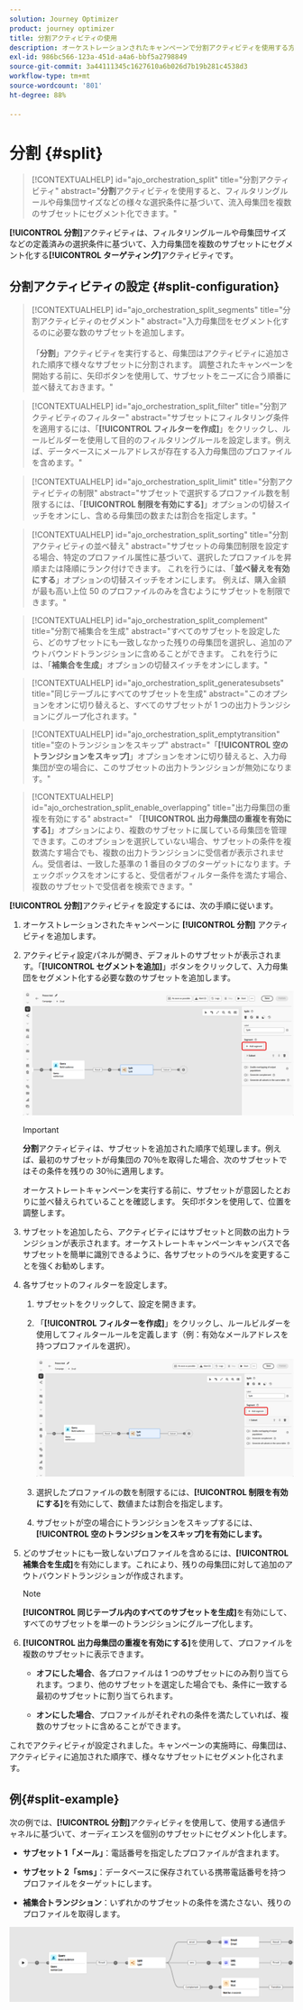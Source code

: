 ```yaml
---
solution: Journey Optimizer
product: journey optimizer
title: 分割アクティビティの使用
description: オーケストレーションされたキャンペーンで分割アクティビティを使用する方法を学ぶ
exl-id: 986bc566-123a-451d-a4a6-bbf5a2798849
source-git-commit: 3a44111345c1627610a6b026d7b19b281c4538d3
workflow-type: tm+mt
source-wordcount: '801'
ht-degree: 88%

---
```



# 分割 {#split}

>[!CONTEXTUALHELP]
>id="ajo_orchestration_split"
>title="分割アクティビティ"
>abstract="**分割**&#x200B;アクティビティを使用すると、フィルタリングルールや母集団サイズなどの様々な選択条件に基づいて、流入母集団を複数のサブセットにセグメント化できます。"

**[!UICONTROL 分割]**&#x200B;アクティビティは、フィルタリングルールや母集団サイズなどの定義済みの選択条件に基づいて、入力母集団を複数のサブセットにセグメント化する&#x200B;**[!UICONTROL ターゲティング]**&#x200B;アクティビティです。

## 分割アクティビティの設定 {#split-configuration}

>[!CONTEXTUALHELP]
>id="ajo_orchestration_split_segments"
>title="分割アクティビティのセグメント"
>abstract="入力母集団をセグメント化するのに必要な数のサブセットを追加します。<br/></br>「**分割**」アクティビティを実行すると、母集団はアクティビティに追加された順序で様々なサブセットに分割されます。 調整されたキャンペーンを開始する前に、矢印ボタンを使用して、サブセットをニーズに合う順番に並べ替えておきます。"

>[!CONTEXTUALHELP]
>id="ajo_orchestration_split_filter"
>title="分割アクティビティのフィルター"
>abstract="サブセットにフィルタリング条件を適用するには、「**[!UICONTROL フィルターを作成]**」をクリックし、ルールビルダーを使用して目的のフィルタリングルールを設定します。例えば、データベースにメールアドレスが存在する入力母集団のプロファイルを含めます。"

>[!CONTEXTUALHELP]
>id="ajo_orchestration_split_limit"
>title="分割アクティビティの制限"
>abstract="サブセットで選択するプロファイル数を制限するには、「**[!UICONTROL 制限を有効にする]**」オプションの切替スイッチをオンにし、含める母集団の数または割合を指定します。"

>[!CONTEXTUALHELP]
>id="ajo_orchestration_split_sorting"
>title="分割アクティビティの並べ替え"
>abstract="サブセットの母集団制限を設定する場合、特定のプロファイル属性に基づいて、選択したプロファイルを昇順または降順にランク付けできます。 これを行うには、「**並べ替えを有効にする**」オプションの切替スイッチをオンにします。 例えば、購入金額が最も高い上位 50 のプロファイルのみを含むようにサブセットを制限できます。"

>[!CONTEXTUALHELP]
>id="ajo_orchestration_split_complement"
>title="分割で補集合を生成"
>abstract="すべてのサブセットを設定したら、どのサブセットにも一致しなかった残りの母集団を選択し、追加のアウトバウンドトランジションに含めることができます。 これを行うには、「**補集合を生成**」オプションの切替スイッチをオンにします。"

>[!CONTEXTUALHELP]
>id="ajo_orchestration_split_generatesubsets"
>title="同じテーブルにすべてのサブセットを生成"
>abstract="このオプションをオンに切り替えると、すべてのサブセットが 1 つの出力トランジションにグループ化されます。"

>[!CONTEXTUALHELP]
>id="ajo_orchestration_split_emptytransition"
>title="空のトランジションをスキップ"
>abstract="「**[!UICONTROL 空のトランジションをスキップ]**」オプションをオンに切り替えると、入力母集団が空の場合に、このサブセットの出力トランジションが無効になります。"

>[!CONTEXTUALHELP]
>id="ajo_orchestration_split_enable_overlapping"
>title="出力母集団の重複を有効にする"
>abstract=" 「**[!UICONTROL 出力母集団の重複を有効にする]**」オプションにより、複数のサブセットに属している母集団を管理できます。このオプションを選択していない場合、サブセットの条件を複数満たす場合でも、複数の出力トランジションに受信者が表示されません。受信者は、一致した基準の 1 番目のタブのターゲットになります。チェックボックスをオンにすると、受信者がフィルター条件を満たす場合、複数のサブセットで受信者を検索できます。"

**[!UICONTROL 分割]**&#x200B;アクティビティを設定するには、次の手順に従います。

1. オーケストレーションされたキャンペーンに **[!UICONTROL 分割]** アクティビティを追加します。

1. アクティビティ設定パネルが開き、デフォルトのサブセットが表示されます。「**[!UICONTROL セグメントを追加]**」ボタンをクリックして、入力母集団をセグメント化する必要な数のサブセットを追加します。

   ![](../assets/orchestrated-split-1.png)

   >[!IMPORTANT]
   >
   >**分割**&#x200B;アクティビティは、サブセットを追加された順序で処理します。例えば、最初のサブセットが母集団の 70％を取得した場合、次のサブセットではその条件を残りの 30％に適用します。
   >
   >オーケストレートキャンペーンを実行する前に、サブセットが意図したとおりに並べ替えられていることを確認します。 矢印ボタンを使用して、位置を調整します。

1. サブセットを追加したら、アクティビティにはサブセットと同数の出力トランジションが表示されます。オーケストレートキャンペーンキャンバスで各サブセットを簡単に識別できるように、各サブセットのラベルを変更することを強くお勧めします。

1. 各サブセットのフィルターを設定します。

   1. サブセットをクリックして、設定を開きます。

   1. 「**[!UICONTROL フィルターを作成]**」をクリックし、ルールビルダーを使用してフィルタールールを定義します（例：有効なメールアドレスを持つプロファイルを選択）。

      ![](../assets/orchestrated-split-1.png)

   1. 選択したプロファイルの数を制限するには、**[!UICONTROL 制限を有効にする]**&#x200B;を有効にして、数値または割合を指定します。

   1. サブセットが空の場合にトランジションをスキップするには、**[!UICONTROL 空のトランジションをスキップ]を有効にします。**

1. どのサブセットにも一致しないプロファイルを含めるには、**[!UICONTROL 補集合を生成]**&#x200B;を有効にします。これにより、残りの母集団に対して追加のアウトバウンドトランジションが作成されます。

   >[!NOTE]
   >
   >**[!UICONTROL 同じテーブル内のすべてのサブセットを生成]**&#x200B;を有効にして、すべてのサブセットを単一のトランジションにグループ化します。

1. **[!UICONTROL 出力母集団の重複を有効にする]**&#x200B;を使用して、プロファイルを複数のサブセットに表示できます。

   * **オフにした場合**、各プロファイルは 1 つのサブセットにのみ割り当てられます。つまり、他のサブセットを選定した場合でも、条件に一致する最初のサブセットに割り当てられます。

   * **オンにした場合**、プロファイルがそれぞれの条件を満たしていれば、複数のサブセットに含めることができます。

これでアクティビティが設定されました。キャンペーンの実施時に、母集団は、アクティビティに追加された順序で、様々なサブセットにセグメント化されます。

## 例{#split-example}

次の例では、**[!UICONTROL 分割]**&#x200B;アクティビティを使用して、使用する通信チャネルに基づいて、オーディエンスを個別のサブセットにセグメント化します。

* **サブセット 1「メール」**：電話番号を指定したプロファイルが含まれます。

* **サブセット 2「sms」**：データベースに保存されている携帯電話番号を持つプロファイルをターゲットにします。

* **補集合トランジション**：いずれかのサブセットの条件を満たさない、残りのプロファイルを取得します。

![](../assets/orchestrated-split-3.png)
